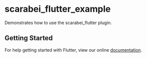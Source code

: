 # scarabei_flutter_example

Demonstrates how to use the scarabei_flutter plugin.

## Getting Started

For help getting started with Flutter, view our online
[documentation](http://flutter.io/).
